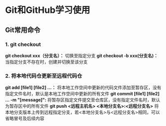 # Git和GitHub学习使用
## Git常用命令
### 1. git checkout
**git checkout xxx（分支名）：** 切换至指定分支
**git checkout -b xxx(分支名)：** 当指定分支不存在时，创建并切换至该分支
### 2. 将本地代码仓更新至远程代码仓
**git add [file1] [file2] ...：** 将本地工作空间中更新的代码文件添加至暂存区，没有指定文件名时，默认是本地工作空间中更新的所有文件
**git commit [file1] [file2] ... -m "[message]":** 将暂存区指定文件提交至仓库区，没有指定文件名时，默认为暂存区中的所有文件
**git push <远程主机名> <本地分支名>:<远程分支名>** 将本地分支版本上传到远程指定分支，若<本地分支名>与<远程分支名>相同，可以省略冒号及后续内容
